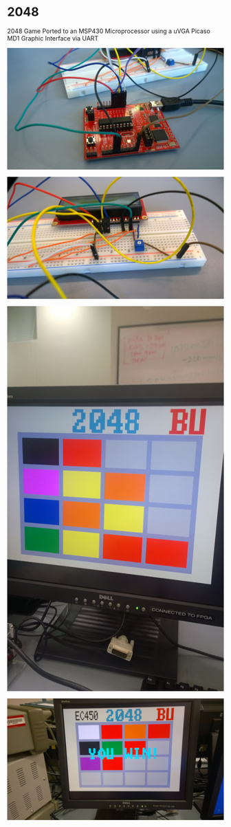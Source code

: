 # 2048
2048 Game Ported to an MSP430 Microprocessor using a uVGA Picaso MD1 Graphic Interface via UART

![MSP430](https://github.com/NiklasKunkel/2048/blob/master/photos/MSP4303.jpg)

![LED Interface](https://github.com/NiklasKunkel/2048/blob/master/photos/LED.jpg)

![Game Screenshot](https://github.com/NiklasKunkel/2048/blob/master/photos/2048.jpg)

![Game Win Screenshot](https://github.com/NiklasKunkel/2048/blob/master/photos/2048Win.jpg)

